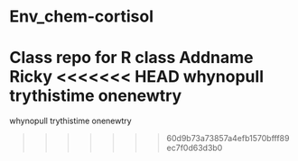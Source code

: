 # Env_chem-cortisol
Class repo for R class
Addname Ricky
<<<<<<< HEAD
whynopull
trythistime
onenewtry
=======

whynopull
trythistime
onenewtry

>>>>>>> 60d9b73a73857a4efb1570bfff89ec7f0d63d3b0

